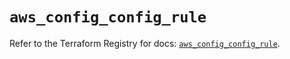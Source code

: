 # `aws_config_config_rule`

Refer to the Terraform Registry for docs: [`aws_config_config_rule`](https://registry.terraform.io/providers/hashicorp/aws/5.68.0/docs/resources/config_config_rule).
